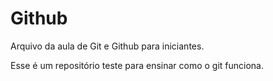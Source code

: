 # Github

Arquivo da aula de Git e Github para iniciantes.

Esse é um repositório teste para ensinar como o git funciona.
